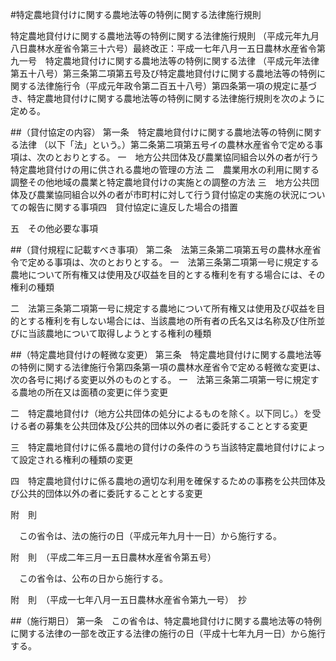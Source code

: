 #特定農地貸付けに関する農地法等の特例に関する法律施行規則



特定農地貸付けに関する農地法等の特例に関する法律施行規則
（平成元年九月八日農林水産省令第三十六号）最終改正：平成一七年八月一五日農林水産省令第九一号　特定農地貸付けに関する農地法等の特例に関する法律
（平成元年法律第五十八号）第三条第二項第五号及び特定農地貸付けに関する農地法等の特例に関する法律施行令（平成元年政令第二百五十八号）第四条第一項の規定に基づき、特定農地貸付けに関する農地法等の特例に関する法律施行規則を次のように定める。

##（貸付協定の内容）
第一条　特定農地貸付けに関する農地法等の特例に関する法律
（以下「法」という。）第二条第二項第五号イの農林水産省令で定める事項は、次のとおりとする。
一　地方公共団体及び農業協同組合以外の者が行う特定農地貸付けの用に供される農地の管理の方法
二　農業用水の利用に関する調整その他地域の農業と特定農地貸付けの実施との調整の方法
三　地方公共団体及び農業協同組合以外の者が市町村に対して行う貸付協定の実施の状況についての報告に関する事項四　貸付協定に違反した場合の措置

五　その他必要な事項

##（貸付規程に記載すべき事項）
第二条　法第三条第二項第五号の農林水産省令で定める事項は、次のとおりとする。
一　法第三条第二項第一号に規定する農地について所有権又は使用及び収益を目的とする権利を有する場合には、その権利の種類

二　法第三条第二項第一号に規定する農地について所有権又は使用及び収益を目的とする権利を有しない場合には、当該農地の所有者の氏名又は名称及び住所並びに当該農地について取得しようとする権利の種類




##（特定農地貸付けの軽微な変更）
第三条　特定農地貸付けに関する農地法等の特例に関する法律施行令第四条第一項の農林水産省令で定める軽微な変更は、次の各号に掲げる変更以外のものとする。
一　法第三条第二項第一号に規定する農地の所在又は面積の変更に伴う変更

二　特定農地貸付け（地方公共団体の処分によるものを除く。以下同じ。）を受ける者の募集を公共団体及び公共的団体以外の者に委託することとする変更

三　特定農地貸付けに係る農地の貸付けの条件のうち当該特定農地貸付けによって設定される権利の種類の変更

四　特定農地貸付けに係る農地の適切な利用を確保するための事務を公共団体及び公共的団体以外の者に委託することとする変更





附　則


　この省令は、法の施行の日（平成元年九月十一日）から施行する。


附　則　（平成二年三月一五日農林水産省令第五号）


　この省令は、公布の日から施行する。


附　則　（平成一七年八月一五日農林水産省令第九一号）　抄


##（施行期日）
第一条　この省令は、特定農地貸付けに関する農地法等の特例に関する法律の一部を改正する法律の施行の日（平成十七年九月一日）から施行する。





